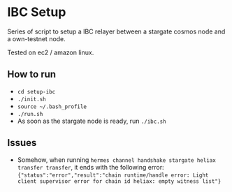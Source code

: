 # IBC Setup

Series of script to setup a IBC relayer between a stargate cosmos node and a own-testnet node.

Tested on ec2 / amazon linux.

## How to run

- `cd setup-ibc`
- `./init.sh`
- `source ~/.bash_profile`
- `./run.sh`
- As soon as the stargate node is ready, run `./ibc.sh`

## Issues

- Somehow, when running `hermes channel handshake stargate heliax transfer transfer`, it ends with the following error: 
  ```{"status":"error","result":"chain runtime/handle error: Light client supervisor error for chain id heliax: empty witness list"}```
